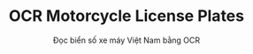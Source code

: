 <h1 align='center'>OCR Motorcycle License Plates</h1>
<p align='center'>Đọc biển số xe máy Việt Nam bằng OCR</p>
